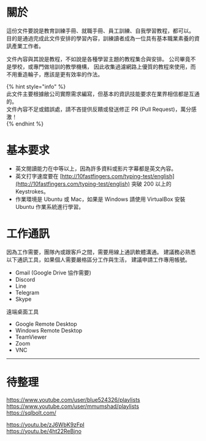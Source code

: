 # 關於

這份文件要說是教育訓練手冊、就職手冊、員工訓練、自我學習教程，都可以。   
目的是通過完成此文件安排的學習內容，訓練讀者成為一位具有基本職業素養的資訊產業工作者。

文件內容與其說是教程，不如說是各種學習主題的教程集合與安排。
公司畢竟不是學校，或專門做培訓的教學機構，
因此收集過濾網路上優質的教程來使用，而不用重造輪子，應該是更有效率的作法。

{% hint style="info" %}   
此文件主要根據敝公司實際需求編寫，但基本的資訊技能要求在業界相信都是互通的。   
文件內容不足或錯誤處，請不吝提供反饋或發送修正 PR (Pull Request)，萬分感激！   
{% endhint %}   

# 基本要求

* 英文閱讀能力在中等以上，因為許多資料或影片字幕都是英文內容。
* 英文打字速度要在 [http://10fastfingers.com/typing-test/english](http://10fastfingers.com/typing-test/english) 突破 200 以上的 Keystrokes。
* 作業環境是 Ubuntu 或 Mac，如果是 Windows 請使用 VirtualBox 安裝 Ubuntu 作業系統進行學習。

# 工作通訊

因為工作需要，團隊內或跟客戶之間，需要用線上通訊軟體溝通。
建議務必熟悉以下通訊工具，如果個人需要嚴格區分工作與生活，
建議申請工作專用帳號。

* Gmail (Google Drive 協作需要)
* Discord
* Line
* Telegram
* Skype

遠端桌面工具

* Google Remote Desktop
* Windows Remote Desktop
* TeamViewer
* Zoom
* VNC

---

# 待整理

https://www.youtube.com/user/blue524326/playlists   
https://www.youtube.com/user/mmumshad/playlists   
https://sqlbolt.com/   

https://youtu.be/zJ6WbK9zFpI   
https://youtu.be/4ht22ReBjno   
